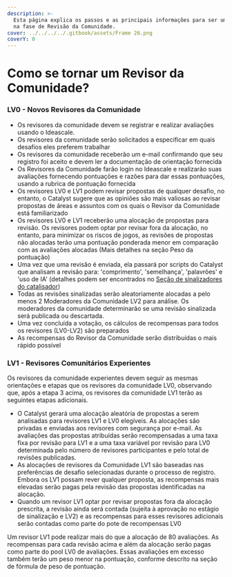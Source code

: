 ```yaml
---
description: >-
  Esta página explica os passos e as principais informações para ser um Revisor
  na fase de Revisão da Comunidade.
cover: ../../../../.gitbook/assets/Frame 26.png
coverY: 0
---
```


# Como se tornar um Revisor da Comunidade?

### LV0 - Novos Revisores da Comunidade <a href="#lv0-new-community-reviewers" id="lv0-new-community-reviewers"></a>

* Os revisores da comunidade devem se registrar e realizar avaliações usando o Ideascale.
* Os revisores da comunidade serão solicitados a especificar em quais desafios eles preferem trabalhar
* Os revisores da comunidade receberão um e-mail confirmando que seu registro foi aceito e devem ler a documentação de orientação fornecida
* Os Revisores da Comunidade farão login no Ideascale e realizarão suas avaliações fornecendo pontuações e razões para dar essas pontuações, usando a rubrica de pontuação fornecida
* Os revisores LV0 e LV1 podem revisar propostas de qualquer desafio, no entanto, o Catalyst sugere que as opiniões são mais valiosas ao revisar propostas de áreas e assuntos com os quais o Revisor da Comunidade está familiarizado
* Os revisores LV0 e LV1 receberão uma alocação de propostas para revisão. Os revisores podem optar por revisar fora da alocação, no entanto, para minimizar os riscos de jogos, as revisões de propostas não alocadas terão uma pontuação ponderada menor em comparação com as avaliações alocadas (Mais detalhes na seção Peso da pontuação)
* Uma vez que uma revisão é enviada, ela passará por scripts do Catalyst que analisam a revisão para: 'comprimento', 'semelhança', 'palavrões' e 'uso de IA' (detalhes podem ser encontrados no [Seção de sinalizadores do catalisador](https://docs.google.com/document/d/1j5Q3DkOWSmWLt\_KzFzpWKQweXbVqYNB3kqW\_IU3PKeQ/edit#heading=h.wh830082gcgp))
* Todas as revisões sinalizadas serão aleatoriamente alocadas a pelo menos 2 Moderadores da Comunidade LV2 para análise. Os moderadores da comunidade determinarão se uma revisão sinalizada será publicada ou descartada.
* Uma vez concluída a votação, os cálculos de recompensas para todos os revisores (LV0-LV2) são preparados
* As recompensas do Revisor da Comunidade serão distribuídas o mais rápido possível

### LV1 - Revisores Comunitários Experientes  <a href="#lv1-experienced-community-reviewers" id="lv1-experienced-community-reviewers"></a>

Os revisores da comunidade experientes devem seguir as mesmas orientações e etapas que os revisores da comunidade LV0, observando que, após a etapa 3 acima, os revisores da comunidade LV1 terão as seguintes etapas adicionais.

* O Catalyst gerará uma alocação aleatória de propostas a serem analisadas para revisores LV1 e LV0 elegíveis. As alocações são privadas e enviadas aos revisores com segurança por e-mail. As avaliações das propostas atribuídas serão recompensadas a uma taxa fixa por revisão para LV1 e a uma taxa variável por revisão para LV0 determinada pelo número de revisores participantes e pelo total de revisões publicadas.
* As alocações de revisores da Comunidade LV1 são baseadas nas preferências de desafio selecionadas durante o processo de registro. Embora os LV1 possam rever qualquer proposta, as recompensas mais elevadas serão pagas pela revisão das propostas identificadas na alocação.
* Quando um revisor LV1 optar por revisar propostas fora da alocação prescrita, a revisão ainda será contada (sujeita à aprovação no estágio de sinalização e LV2) e as recompensas para esses revisores adicionais serão contadas como parte do pote de recompensas LV0

Um revisor LV1 pode realizar mais do que a alocação de 80 avaliações. As recompensas para cada revisão acima e além da alocação serão pagas como parte do pool LV0 de avaliações. Essas avaliações em excesso também terão um peso menor na pontuação, conforme descrito na seção de fórmula de peso de pontuação.
